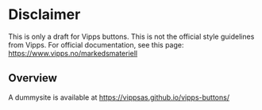 # Disclaimer

This is only a draft for Vipps buttons. This is not the official style guidelines from Vipps. For official documentation, see this page: https://www.vipps.no/markedsmateriell

## Overview

A dummysite is available at https://vippsas.github.io/vipps-buttons/
